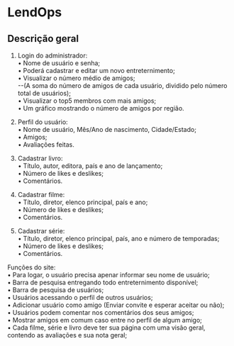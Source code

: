 # LendOps
## Descrição geral
1. Login do administrador: <br>
   • Nome de usuário e senha; <br>
   • Poderá cadastrar e editar um novo entreternimento; <br>
   • Visualizar o número médio de amigos; <br>
   --(A soma do número de amigos de cada usuário,
   dividido pelo número total de usuários); <br>
   • Visualizar o top5 membros com mais amigos; <br>
   • Um gráfico mostrando o número de amigos por região. <br>

3. Perfil do usuário: <br>
   • Nome de usuário, Mês/Ano de nascimento, Cidade/Estado; <br>
   • Amigos; <br>
   • Avaliações feitas.

5. Cadastrar livro: <br>
   • Título, autor, editora, país e ano de lançamento; <br>
   • Número de likes e deslikes; <br>
   • Comentários.

6. Cadastrar filme: <br>
   • Título, diretor, elenco principal, país e ano; <br>
   • Número de likes e deslikes; <br>
   • Comentários.

7. Cadastrar série: <br>
   • Título, diretor, elenco principal, país, ano e número de temporadas; <br>
   • Número de likes e deslikes; <br>
   • Comentários. 

Funções do site: <br>
   • Para logar, o usuário precisa apenar informar seu nome de usuário; <br>
   • Barra de pesquisa entregando todo entreternimento disponível; <br>
   • Barra de pesquisa de usuários; <br>
   • Usuários acessando o perfil de outros usuários; <br>
   • Adicionar usuário como amigo (Enviar convite e esperar aceitar ou não); <br>
   • Usuários podem comentar nos comentários dos seus amigos; <br>
   • Mostrar amigos em comum caso entre no perfil de algum amigo; <br>
   • Cada filme, série e livro deve ter sua página com uma visão geral,
   contendo as avaliações e sua nota geral; <br>
